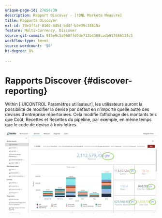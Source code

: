 ```yaml
---
unique-page-id: 27656739
description: Rapport Discover - [!DNL Marketo Measure]
title: Rapports Discover
exl-id: 73e1ffaf-01d0-4454-bd4f-b9e39c33615a
feature: Multi-Currency, Discover
source-git-commit: 915e9c5a968ffd9de713b4308cadb91768613fc5
workflow-type: tm+mt
source-wordcount: '50'
ht-degree: 8%

---
```


# Rapports Discover {#discover-reporting}

Within [!UICONTROL Paramètres utilisateur], les utilisateurs auront la possibilité de modifier la devise par défaut en n’importe quelle autre des devises d’entreprise répertoriées. Cela modifie l’affichage des montants tels que Coût, Recettes et Recettes du pipeline, par exemple, en même temps que le code de devise à trois lettres.

![](assets/one.png)
